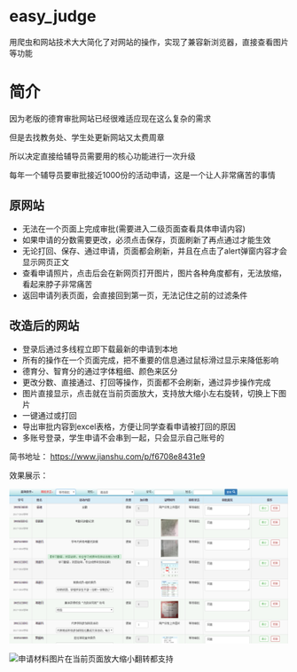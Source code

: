 
# easy_judge
用爬虫和网站技术大大简化了对网站的操作，实现了兼容新浏览器，直接查看图片等功能



# 简介
因为老版的德育审批网站已经很难适应现在这么复杂的需求

但是去找教务处、学生处更新网站又太费周章

所以决定直接给辅导员需要用的核心功能进行一次升级

每年一个辅导员要审批接近1000份的活动申请，这是一个让人非常痛苦的事情


## 原网站
- 无法在一个页面上完成审批(需要进入二级页面查看具体申请内容)
- 如果申请的分数需要更改，必须点击保存，页面刷新了再点通过才能生效
- 无论打回、保存、通过申请，页面都会刷新，并且在点击了alert弹窗内容才会显示网页正文
- 查看申请照片，点击后会在新网页打开图片，图片各种角度都有，无法放缩，看起来脖子非常痛苦
- 返回申请列表页面，会直接回到第一页，无法记住之前的过滤条件


## 改造后的网站
- 登录后通过多线程立即下载最新的申请到本地
- 所有的操作在一个页面完成，把不重要的信息通过鼠标滑过显示来降低影响
- 德育分、智育分的通过字体粗细、颜色来区分
- 更改分数、直接通过、打回等操作，页面都不会刷新，通过异步操作完成
- 图片直接显示，点击就在当前页面放大，支持放大缩小左右旋转，切换上下图片
- 一键通过或打回
- 导出审批内容到excel表格，方便让同学查看申请被打回的原因
- 多账号登录，学生申请不会串到一起，只会显示自己账号的

简书地址：
https://www.jianshu.com/p/f6708e8431e9

效果展示：

![审批主界面展示](https://github.com/ly1102/easy_judge/blob/master/teacher_manage/image/example_pic/apply_list.png)

![申请材料图片在当前页面放大缩小翻转都支持](https://github.com/ly1102/easy_judge/tree/master/teacher_manage/image/example_pic)


